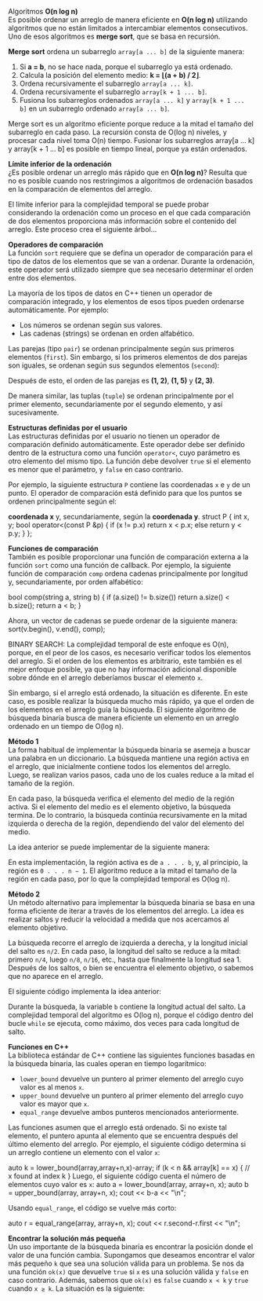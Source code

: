 Algoritmos **O(n log n)**  
Es posible ordenar un arreglo de manera eficiente en **O(n log n)** utilizando algoritmos que no están limitados a intercambiar elementos consecutivos. Uno de esos algoritmos es **merge sort**, que se basa en recursión.

**Merge sort** ordena un subarreglo `array[a ... b]` de la siguiente manera:

1. Si **a = b**, no se hace nada, porque el subarreglo ya está ordenado.
2. Calcula la posición del elemento medio: **k = ⌊(a + b) / 2⌋**.
3. Ordena recursivamente el subarreglo `array[a ... k]`.
4. Ordena recursivamente el subarreglo `array[k + 1 ... b]`.
5. Fusiona los subarreglos ordenados `array[a ... k]` y `array[k + 1 ... b]` en un subarreglo ordenado `array[a ... b]`.

Merge sort es un algoritmo eficiente porque reduce a la mitad el tamaño del subarreglo en cada paso. La recursión consta de O(log n) niveles, y procesar cada nivel toma O(n) tiempo. Fusionar los subarreglos array[a ... k] y array[k + 1 ... b] es posible en tiempo lineal, porque ya están ordenados.

**Límite inferior de la ordenación**  
¿Es posible ordenar un arreglo más rápido que en **O(n log n)**? Resulta que no es posible cuando nos restringimos a algoritmos de ordenación basados en la comparación de elementos del arreglo.  

El límite inferior para la complejidad temporal se puede probar considerando la ordenación como un proceso en el que cada comparación de dos elementos proporciona más información sobre el contenido del arreglo. Este proceso crea el siguiente árbol...

**Operadores de comparación**  
La función `sort` requiere que se defina un operador de comparación para el tipo de datos de los elementos que se van a ordenar. Durante la ordenación, este operador será utilizado siempre que sea necesario determinar el orden entre dos elementos.  

La mayoría de los tipos de datos en C++ tienen un operador de comparación integrado, y los elementos de esos tipos pueden ordenarse automáticamente. Por ejemplo:  
- Los números se ordenan según sus valores.  
- Las cadenas (strings) se ordenan en orden alfabético.  

Las parejas (tipo `pair`) se ordenan principalmente según sus primeros elementos (`first`). Sin embargo, si los primeros elementos de dos parejas son iguales, se ordenan según sus segundos elementos (`second`):


Después de esto, el orden de las parejas es **(1, 2)**, **(1, 5)** y **(2, 3)**.  

De manera similar, las tuplas (`tuple`) se ordenan principalmente por el primer elemento, secundariamente por el segundo elemento, y así sucesivamente.

**Estructuras definidas por el usuario**  
Las estructuras definidas por el usuario no tienen un operador de comparación definido automáticamente. Este operador debe ser definido dentro de la estructura como una función `operator<`, cuyo parámetro es otro elemento del mismo tipo. La función debe devolver `true` si el elemento es menor que el parámetro, y `false` en caso contrario.  

Por ejemplo, la siguiente estructura `P` contiene las coordenadas `x` e `y` de un punto. El operador de comparación está definido para que los puntos se ordenen principalmente según el:

**coordenada x** y, secundariamente, según la **coordenada y**.
 struct P {
        int x, y;
        bool operator<(const P &p) {
            if (x != p.x) return x < p.x;
            else return y < p.y;
        }
    };

**Funciones de comparación**  
También es posible proporcionar una función de comparación externa a la función `sort` como una función de callback. Por ejemplo, la siguiente función de comparación `comp` ordena cadenas principalmente por longitud y, secundariamente, por orden alfabético:

bool comp(string a, string b) {
if (a.size() != b.size()) return a.size() < b.size();
return a < b;
}

Ahora, un vector de cadenas se puede ordenar de la siguiente manera:
sort(v.begin(), v.end(), comp);

BINARY SEARCH: 
La complejidad temporal de este enfoque es O(n), porque, en el peor de los casos, es necesario verificar todos los elementos del arreglo. Si el orden de los elementos es arbitrario, este también es el mejor enfoque posible, ya que no hay información adicional disponible sobre dónde en el arreglo deberíamos buscar el elemento `x`.  

Sin embargo, si el arreglo está ordenado, la situación es diferente. En este caso, es posible realizar la búsqueda mucho más rápido, ya que el orden de los elementos en el arreglo guía la búsqueda. El siguiente algoritmo de búsqueda binaria busca de manera eficiente un elemento en un arreglo ordenado en un tiempo de O(log n).

**Método 1**  
La forma habitual de implementar la búsqueda binaria se asemeja a buscar una palabra en un diccionario. La búsqueda mantiene una región activa en el arreglo, que inicialmente contiene todos los elementos del arreglo. Luego, se realizan varios pasos, cada uno de los cuales reduce a la mitad el tamaño de la región.  

En cada paso, la búsqueda verifica el elemento del medio de la región activa. Si el elemento del medio es el elemento objetivo, la búsqueda termina. De lo contrario, la búsqueda continúa recursivamente en la mitad izquierda o derecha de la región, dependiendo del valor del elemento del medio.  

La idea anterior se puede implementar de la siguiente manera:  

En esta implementación, la región activa es de `a . . . b`, y, al principio, la región es `0 . . . n − 1`. El algoritmo reduce a la mitad el tamaño de la región en cada paso, por lo que la complejidad temporal es O(log n).

**Método 2**  
Un método alternativo para implementar la búsqueda binaria se basa en una forma eficiente de iterar a través de los elementos del arreglo. La idea es realizar saltos y reducir la velocidad a medida que nos acercamos al elemento objetivo.  

La búsqueda recorre el arreglo de izquierda a derecha, y la longitud inicial del salto es `n/2`. En cada paso, la longitud del salto se reduce a la mitad: primero `n/4`, luego `n/8`, `n/16`, etc., hasta que finalmente la longitud sea 1. Después de los saltos, o bien se encuentra el elemento objetivo, o sabemos que no aparece en el arreglo.  

El siguiente código implementa la idea anterior: 

Durante la búsqueda, la variable `b` contiene la longitud actual del salto. La complejidad temporal del algoritmo es O(log n), porque el código dentro del bucle `while` se ejecuta, como máximo, dos veces para cada longitud de salto.

**Funciones en C++**  
La biblioteca estándar de C++ contiene las siguientes funciones basadas en la búsqueda binaria, las cuales operan en tiempo logarítmico:  

- `lower_bound` devuelve un puntero al primer elemento del arreglo cuyo valor es al menos `x`.  
- `upper_bound` devuelve un puntero al primer elemento del arreglo cuyo valor es mayor que `x`.  
- `equal_range` devuelve ambos punteros mencionados anteriormente.  

Las funciones asumen que el arreglo está ordenado. Si no existe tal elemento, el puntero apunta al elemento que se encuentra después del último elemento del arreglo. Por ejemplo, el siguiente código determina si un arreglo contiene un elemento con el valor `x`: 

auto k = lower_bound(array,array+n,x)-array;
if (k < n && array[k] == x) {
// x found at index k
}
Luego, el siguiente código cuenta el número de elementos cuyo valor es `x`:
auto a = lower_bound(array, array+n, x);
auto b = upper_bound(array, array+n, x);
cout << b-a << "\n";

Usando `equal_range`, el código se vuelve más corto:

auto r = equal_range(array, array+n, x);
cout << r.second-r.first << "\n";

**Encontrar la solución más pequeña**  
Un uso importante de la búsqueda binaria es encontrar la posición donde el valor de una función cambia. Supongamos que deseamos encontrar el valor más pequeño `k` que sea una solución válida para un problema. Se nos da una función `ok(x)` que devuelve `true` si `x` es una solución válida y `false` en caso contrario. Además, sabemos que `ok(x)` es `false` cuando `x < k` y `true` cuando `x ≥ k`. La situación es la siguiente: